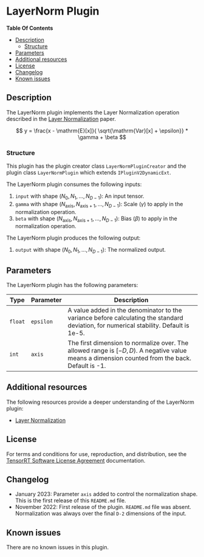 # LayerNorm Plugin
 
**Table Of Contents**
- [Description](#description)
    * [Structure](#structure)
- [Parameters](#parameters)
- [Additional resources](#additional-resources)
- [License](#license)
- [Changelog](#changelog)
- [Known issues](#known-issues)
 
## Description
 
The LayerNorm plugin implements the Layer Normalization operation described in the [Layer Normalization](https://arxiv.org/abs/1607.06450) paper.

$$
y = \frac{x - \mathrm{E}[x]}{ \sqrt{\mathrm{Var}[x] + \epsilon}} * \gamma + \beta
$$

### Structure
 
This plugin has the plugin creator class `LayerNormPluginCreator` and the plugin class `LayerNormPlugin` which extends `IPluginV2DynamicExt`.
 
The LayerNorm plugin consumes the following inputs:
 
1. `input` with shape $(N_0, N_1, ..., N_{D-1})$: An input tensor.
2. `gamma` with shape $(N_{\text{axis}}, N_{\text{axis} + 1}, ..., N_{D-1})$: Scale ($\gamma$) to apply in the normalization operation.
3. `beta` with shape $(N_{\text{axis}}, N_{\text{axis} + 1}, ..., N_{D-1})$: Bias ($\beta$) to apply in the normalization operation.
 
The LayerNorm plugin produces the following output:
 
1. `output` with shape $(N_0, N_1, ..., N_{D-1})$: The normalized output.
 
## Parameters

The LayerNorm plugin has the following parameters:
 
| Type             | Parameter                       | Description
|------------------|---------------------------------|--------------------------------------------------------
|`float`             |`epsilon`                    | A value added in the denominator to the variance before calculating the standard deviation, for numerical stability. Default is 1e-5.
|`int`           |`axis`                    | The first dimension to normalize over. The allowed range is $[-D, D)$. A negative value means a dimension counted from the back. Default is -1.
 
 
## Additional resources
 
The following resources provide a deeper understanding of the LayerNorm plugin:
 
- [Layer Normalization](https://arxiv.org/abs/1607.06450)
 
## License
 
For terms and conditions for use, reproduction, and distribution, see the [TensorRT Software License Agreement](https://docs.nvidia.com/deeplearning/sdk/tensorrt-sla/index.html)
documentation.
 
## Changelog

 - January 2023: Parameter `axis` added to control the normalization shape. This is the first release of this `README.md` file.
 - November 2022: First release of the plugin. `README.md` file was absent. Normalization was always over the final `D-2` dimensions of the input. 

## Known issues

There are no known issues in this plugin.
